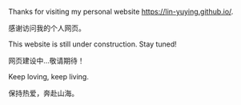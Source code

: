 Thanks for visiting my personal website https://lin-yuying.github.io/.

感谢访问我的个人网页。


This website is still under construction. Stay tuned! 

网页建设中...敬请期待！




Keep loving, keep living.

保持热爱，奔赴山海。












